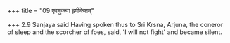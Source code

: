 +++
title = "09 एवमुक्त्वा हृषीकेशम्"

+++
2.9 Sanjaya said Having spoken thus to Sri Krsna, Arjuna, the coneror of
sleep and the scorcher of foes, said, 'I will not fight' and became
silent.
